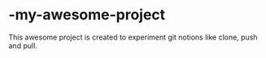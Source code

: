 # -my-awesome-project

This awesome project is created to experiment git notions like clone, push and pull.
